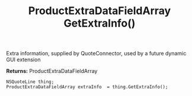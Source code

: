 ﻿---
uid: crmscript_ref_NSQuoteLine_GetExtraInfo
title: ProductExtraDataFieldArray GetExtraInfo()
intellisense: NSQuoteLine.GetExtraInfo
keywords: NSQuoteLine, GetExtraInfo
so.topic: reference
---

Extra information, supplied by QuoteConnector, used by a future dynamic GUI extension

**Returns:** ProductExtraDataFieldArray


```crmscript
NSQuoteLine thing;
ProductExtraDataFieldArray extraInfo  = thing.GetExtraInfo();
```


